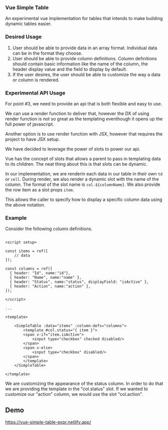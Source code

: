 ### Vue Simple Table

An experimental vue implementation for tables that intends to make building dynamic tables easier.

### Desired Usage

1. User should be able to provide data in an array format. Individual data can be in the format they choose.
2. User should be able to provide column definitions. Column definitions should contain basic information like the name of the column, the header display value and the field to display by default.
3. If the user desires, the user should be able to customize the way a data or column is rendered.

### Experimental API Usage

For point #3, we need to provide an api that is both flexible and easy to use.

We can use a render function to deliver that, however the DX of using render function is not so great as the templating eventhough it opens up the full power of javascript.

Another option is to use render function with JSX, however that requires the project to have JSX setup.

We have decided to leverage the power of slots to power our api.

Vue has the concept of slots that allows a parent to pass in templating data to its children. The neat thing about this is that slots can be dynamic.

In our implementation, we are renderin each data in our table in their own `td` or `cell`. During render, we also render a dynamic slot with the name of the column. The format of the slot name is `col.${columnName}`. We also provide the row item as a slot props `item`.

This allows the caller to specify how to display a specific column data using the above notation.

### Example

Consider the following column definitions.

```vue

<script setup>

const items = ref([
    // data 
]);

const columns = ref([
  { header: "Id", name:"id"},
  { header: "Name", name:"name" },
  { header: "Status", name:"status", displayField: "isActive" },
  { header: "Action", name:"action" },
]);

</script>

...

<template>

    <SimpleTable :data="items" :column-defs="columns">
        <template #col.status="{ item }">
        <span v-if="item.isActive">
            <input type="checkbox" checked disabled/>
        </span>
        <span v-else>
            <input type="checkbox" disabled/>
        </span>
        </template>
    </SimpleTable>

</template>

```

We are customizing the appearance of the status column. In order to do that we are providing the template in the "col.status" slot. If we wanted to customize our "action" column, we would use the slot "col.action".


## Demo

https://vue-simple-table-expr.netlify.app/
